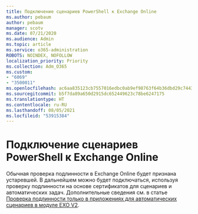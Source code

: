 ```yaml
---
title: Подключение сценариев PowerShell к Exchange Online
ms.author: pebaum
author: pebaum
manager: scotv
ms.date: 07/21/2020
ms.audience: Admin
ms.topic: article
ms.service: o365-administration
ROBOTS: NOINDEX, NOFOLLOW
localization_priority: Priority
ms.collection: Adm_O365
ms.custom:
- "6069"
- "3500011"
ms.openlocfilehash: ac6aa835123cb7557016edbc0ab9ef98763f64b36dbd29c744318e67416d5a92
ms.sourcegitcommit: b5f7da89a650d2915dc652449623c78be6247175
ms.translationtype: HT
ms.contentlocale: ru-RU
ms.lasthandoff: 08/05/2021
ms.locfileid: "53915384"
---
```

# <a name="connecting-powershell-scripts-to-exchange-online"></a>Подключение сценариев PowerShell к Exchange Online

Обычная проверка подлинности в Exchange Online будет признана устаревшей. В дальнейшем можно будет подключаться, используя проверку подлинности на основе сертификатов для сценариев и автоматических задач. Дополнительные сведения см. в статье [Проверка подлинности только в приложениях для автоматических сценариев в модуле EXO V2](https://docs.microsoft.com/powershell/exchange/app-only-auth-powershell-v2).